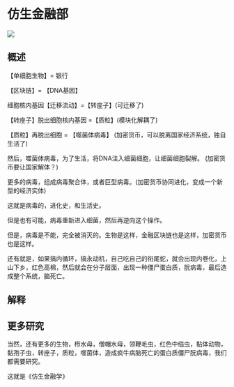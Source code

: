# 仿生金融部

![](<../.gitbook/assets/image (66).png>)

## 概述

【单细胞生物】= 银行

【区块链】= 【DNA基因】

细胞核内基因【迁移流动】=【转座子】(可迁移了)

【转座子】脱出细胞核内基因 =【质粒】(模块化解耦了)

【质粒】再脱出细胞 = 【噬菌体病毒】 (加密货币，可以脱离国家经济系统，独自生活了)

然后，噬菌体病毒，为了生活，将DNA注入细菌细胞，让细菌细胞裂解。 (加密货币要让国家解体？)

更多的病毒，组成病毒聚合体，或者巨型病毒。(加密货币协同进化，变成一个新型的经济实体)

这就是病毒的，进化史，和生活史。

但是也有可能，病毒重新进入细菌，然后再逆向这个操作。

但是，病毒是不能，完全被消灭的。生物是这样，金融区块链也是这样，加密货币也是这样。

还有就是，如果搞内循环，搞永动机，自己吃自己的衔尾蛇，就会出现内卷化，上山下乡，红色高棉，然后就会在分子层面，出现一种僵尸蛋白质，朊病毒，最后造成整个系统，脑死亡。

## 解释



## 更多研究

当然，还有更多的生物，栉水母，僧帽水母，领鞭毛虫，红色中缢虫，黏体动物，黏孢子虫，转座子，质粒，噬菌体，造成疯牛病脑死亡的蛋白质僵尸朊病毒，我们都需要研究。

这就是《仿生金融学》
